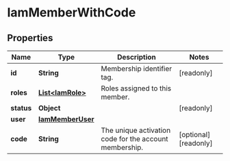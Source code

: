 

# IamMemberWithCode


## Properties

| Name | Type | Description | Notes |
|------------ | ------------- | ------------- | -------------|
|**id** | **String** | Membership identifier tag. |  [readonly] |
|**roles** | [**List&lt;IamRole&gt;**](IamRole.md) | Roles assigned to this member. |  |
|**status** | **Object** |  |  [readonly] |
|**user** | [**IamMemberUser**](IamMemberUser.md) |  |  |
|**code** | **String** | The unique activation code for the account membership. |  [optional] [readonly] |



